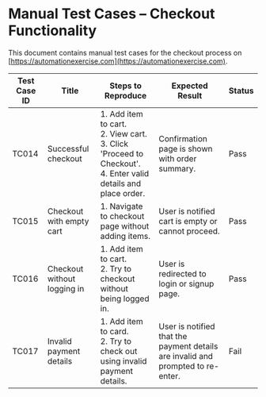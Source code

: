# Manual Test Cases – Checkout Functionality

This document contains manual test cases for the checkout process on [https://automationexercise.com](https://automationexercise.com).

| Test Case ID | Title                             | Steps to Reproduce                                                                                       | Expected Result                                            | Status     |
|--------------|-----------------------------------|-----------------------------------------------------------------------------------------------------------|------------------------------------------------------------|------------|
| TC014        | Successful checkout               | 1. Add item to cart. <br> 2. View cart. <br> 3. Click 'Proceed to Checkout'. <br> 4. Enter valid details and place order. | Confirmation page is shown with order summary.            | Pass |
| TC015        | Checkout with empty cart          | 1. Navigate to checkout page without adding items.                                                        | User is notified cart is empty or cannot proceed.          | Pass|
| TC016        | Checkout without logging in       | 1. Add item to cart. <br> 2. Try to checkout without being logged in.                                     | User is redirected to login or signup page.               | Pass |
| TC017        | Invalid payment details           | 1. Add item to card. <br> 2. Try to check out using invalid payment details.                              | User is notified that the payment details are invalid and prompted to re-enter. | Fail |
